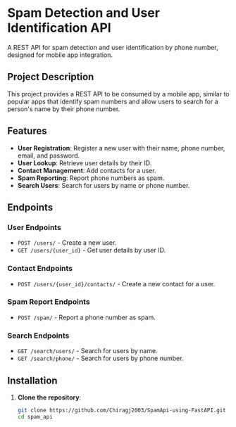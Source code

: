 # Spam Detection and User Identification API

A REST API for spam detection and user identification by phone number, designed for mobile app integration.

## Project Description

This project provides a REST API to be consumed by a mobile app, similar to popular apps that identify spam numbers and allow users to search for a person's name by their phone number.

## Features

- **User Registration**: Register a new user with their name, phone number, email, and password.
- **User Lookup**: Retrieve user details by their ID.
- **Contact Management**: Add contacts for a user.
- **Spam Reporting**: Report phone numbers as spam.
- **Search Users**: Search for users by name or phone number.

## Endpoints

### User Endpoints

- `POST /users/` - Create a new user.
- `GET /users/{user_id}` - Get user details by user ID.

### Contact Endpoints

- `POST /users/{user_id}/contacts/` - Create a new contact for a user.

### Spam Report Endpoints

- `POST /spam/` - Report a phone number as spam.

### Search Endpoints

- `GET /search/users/` - Search for users by name.
- `GET /search/phone/` - Search for users by phone number.




## Installation

1. **Clone the repository**:
   ```sh
   git clone https://github.com/Chiragj2003/SpamApi-using-FastAPI.git
   cd spam_api
